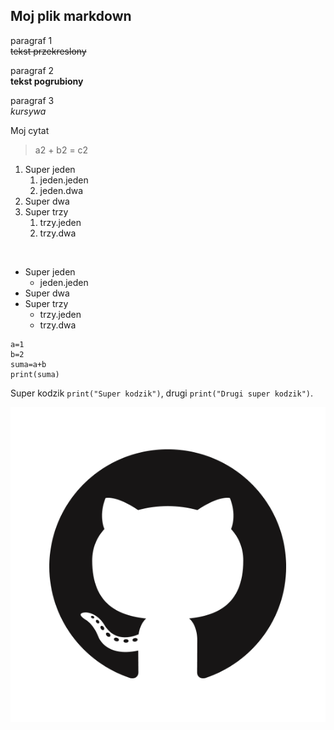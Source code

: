 ## Moj plik markdown

paragraf 1 </br>
~~tekst przekreslony~~

paragraf 2 </br>
**tekst pogrubiony**

paragraf 3 </br>
*kursywa*

Moj cytat

>a2 + b2 = c2

1. Super jeden
   1. jeden.jeden
   2. jeden.dwa
2. Super dwa
3. Super trzy
   1. trzy.jeden
   2. trzy.dwa
  
</br>

* Super jeden
  - jeden.jeden
* Super dwa
* Super trzy
  - trzy.jeden
  - trzy.dwa

~~~
a=1
b=2
suma=a+b
print(suma)
~~~

Super kodzik `print("Super kodzik")`, drugi `print("Drugi super kodzik")`.

![src/GitHub-Mark.png](src/GitHub-Mark.png)


